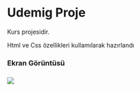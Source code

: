 
<h1>Udemig Proje</h1>

Kurs projesidir.

Html ve Css özellikleri kullamılarak hazırlandı

<h3>Ekran Görüntüsü<h3>

![](udemig.)